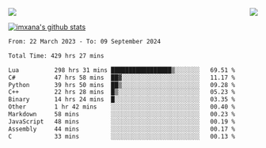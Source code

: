 <p>
  <a href="https://count.getloli.com/"><img src="https://count.getloli.com/get/@xana.readme?theme=moebooru-h"></a>
  <img src="https://weather-icon.journeyad.repl.co/@hangzhou?v=1" align="right">
</p>


<a href="https://github.com/imxana"><img align="center" src="https://github-readme-stats.vercel.app/api?username=imxana&show_icons=true&include_all_commits=true&hide_border=tru&custom_title=imxana%27s%20Github%20Stats" alt="imxana's github stats" /></a> 

<!--START_SECTION:waka-->

```txt
From: 22 March 2023 - To: 09 September 2024

Total Time: 429 hrs 27 mins

Lua          298 hrs 31 mins █████████████████▒░░░░░░░   69.51 %
C#           47 hrs 58 mins  ██▓░░░░░░░░░░░░░░░░░░░░░░   11.17 %
Python       39 hrs 50 mins  ██▒░░░░░░░░░░░░░░░░░░░░░░   09.28 %
C++          22 hrs 28 mins  █▒░░░░░░░░░░░░░░░░░░░░░░░   05.23 %
Binary       14 hrs 24 mins  █░░░░░░░░░░░░░░░░░░░░░░░░   03.35 %
Other        1 hr 42 mins    ░░░░░░░░░░░░░░░░░░░░░░░░░   00.40 %
Markdown     58 mins         ░░░░░░░░░░░░░░░░░░░░░░░░░   00.23 %
JavaScript   48 mins         ░░░░░░░░░░░░░░░░░░░░░░░░░   00.19 %
Assembly     44 mins         ░░░░░░░░░░░░░░░░░░░░░░░░░   00.17 %
C            33 mins         ░░░░░░░░░░░░░░░░░░░░░░░░░   00.13 %
```

<!--END_SECTION:waka-->
